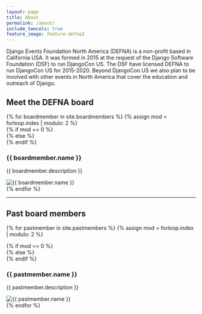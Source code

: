 ```yaml
---
layout: page
title: About
permalink: /about/
include_twocols: true
feature_image: feature-defna2
---
```


Django Events Foundation North America (DEFNA) is a non-profit based in California USA. It was formed in 2015 at the request of the Django Software Foundation (DSF) to run DjangoCon US. The DSF have licensed DEFNA to run DjangoCon US for 2015-2020. Beyond DjangoCon US we also plan to be involved with other events in North America that cover the education and outreach of Django.

<h2>Meet the DEFNA board</h2>
{% for boardmember in site.boardmembers %}
{% assign mod = forloop.index | modulo: 2 %}
<div class="row board-content">
{% if mod == 0 %}
    <div class="col-md-6 right">
{% else %}
	<div class="col-md-6">
{% endif %}
        <h3>{{ boardmember.name }}</h3>
        <p>{{ boardmember.description }}</p>
    </div>
	<div class="col-md-6">
        <img src="{{ boardmember.photo_url }}" alt="{{ boardmember.name }}">
    </div>
</div>
{% endfor %}

<hr>
<h2>Past board members</h2>

{% for pastmember in site.pastmembers %}
{% assign mod = forloop.index | modulo: 2 %}
<div class="row board-content">
{% if mod == 0 %}
    <div class="col-md-6">
{% else %}
	<div class="col-md-6 right">
{% endif %}
        <h3>{{ pastmember.name }}</h3>
        <p>{{ pastmember.description }}</p>
    </div>
	<div class="col-md-6">
        <img src="{{ pastmember.photo_url }}" alt="{{ pastmember.name }}">
    </div>
</div>
{% endfor %}
